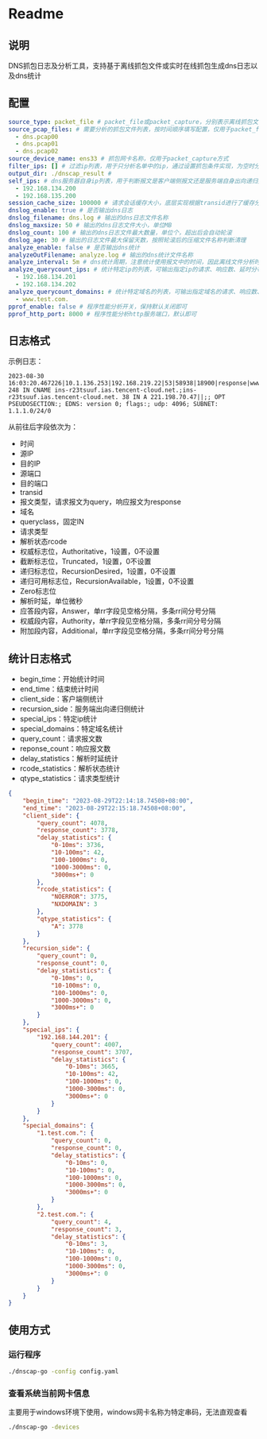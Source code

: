 # Readme
## 说明
DNS抓包日志及分析工具，支持基于离线抓包文件或实时在线抓包生成dns日志以及dns统计
## 配置
```yaml
source_type: packet_file # packet_file或packet_capture，分别表示离线抓包文件分析或在线实时抓包分析运行方式
source_pcap_files: # 需要分析的抓包文件列表，按时间顺序填写配置，仅用于packet_file方式
  - dns.pcap00
  - dns.pcap01
  - dns.pcap02
source_device_name: ens33 # 抓包网卡名称，仅用于packet_capture方式
filter_ips: [] # 过滤ip列表，用于只分析名单中的ip，通过设置抓包条件实现，为空时分析所有udp 53报文
output_dir: ./dnscap_result #
self_ips: # dns服务器自身ip列表，用于判断报文是客户端侧报文还是服务端自身出向递归报文
  - 192.168.134.200
  - 192.168.135.200
session_cache_size: 100000 # 请求会话缓存大小，底层实现根据transid进行了缓存分区，配置为每个分区缓存的大小，保持默认即可
dnslog_enable: true # 是否输出dns日志
dnslog_filename: dns.log # 输出的dns日志文件名称
dnslog_maxsize: 50 # 输出的dns日志文件大小，单位MB
dnslog_count: 100 # 输出的dns日志文件最大数量，单位个，超出后会自动轮滚
dnslog_age: 30 # 输出的日志文件最大保留天数，按照轮滚后的压缩文件名称判断清理
analyze_enable: false # 是否输出dns统计
analyzeOutFilename: analyze.log # 输出的dns统计文件名称
analyze_interval: 5m # dns统计周期，注意统计使用报文中的时间，因此离线文件分析时，请务必保证文件按时间前后进行排列
analyze_querycount_ips: # 统计特定ip的列表，可输出指定ip的请求、响应数、延时分布信息
  - 192.168.134.201
  - 192.168.134.202
analyze_querycount_domains: # 统计特定域名的列表，可输出指定域名的请求、响应数、延时分布信息
  - www.test.com.
pprof_enable: false # 程序性能分析开关，保持默认关闭即可
pprof_http_port: 8000 # 程序性能分析http服务端口，默认即可
```
## 日志格式
示例日志：
```
2023-08-30 16:03:20.467226|10.1.136.253|192.168.219.22|53|58938|18900|response|www.qq.com.|IN|A|NOERROR|1|0|1|1|0|5160|www.qq.com. 248 IN CNAME ins-r23tsuuf.ias.tencent-cloud.net.;ins-r23tsuuf.ias.tencent-cloud.net. 38 IN A 221.198.70.47||;; OPT PSEUDOSECTION:; EDNS: version 0; flags:; udp: 4096; SUBNET: 1.1.1.0/24/0
```
从前往后字段依次为：
* 时间
* 源IP
* 目的IP
* 源端口
* 目的端口
* transid
* 报文类型，请求报文为query，响应报文为response
* 域名
* queryclass，固定IN
* 请求类型
* 解析状态rcode
* 权威标志位，Authoritative，1设置，0不设置
* 截断标志位，Truncated，1设置，0不设置
* 递归标志位，RecursionDesired，1设置，0不设置
* 递归可用标志位，RecursionAvailable，1设置，0不设置
* Zero标志位
* 解析时延，单位微秒
* 应答段内容，Answer，单rr字段见空格分隔，多条rr间分号分隔
* 权威段内容，Authority，单rr字段见空格分隔，多条rr间分号分隔
* 附加段内容，Additional，单rr字段见空格分隔，多条rr间分号分隔

## 统计日志格式
* begin_time：开始统计时间
* end_time：结束统计时间
* client_side：客户端侧统计
* recursion_side：服务端出向递归侧统计
* special_ips：特定ip统计
* special_domains：特定域名统计
* query_count：请求报文数
* reponse_count：响应报文数
* delay_statistics：解析时延统计
* rcode_statistics：解析状态统计
* qtype_statistics：请求类型统计


```json
{
    "begin_time": "2023-08-29T22:14:18.74508+08:00",
    "end_time": "2023-08-29T22:15:18.74508+08:00",
    "client_side": {
        "query_count": 4078,
        "response_count": 3778,
        "delay_statistics": {
            "0-10ms": 3736,
            "10-100ms": 42,
            "100-1000ms": 0,
            "1000-3000ms": 0,
            "3000ms+": 0
        },
        "rcode_statistics": {
            "NOERROR": 3775,
            "NXDOMAIN": 3
        },
        "qtype_statistics": {
            "A": 3778
        }
    },
    "recursion_side": {
        "query_count": 0,
        "response_count": 0,
        "delay_statistics": {
            "0-10ms": 0,
            "10-100ms": 0,
            "100-1000ms": 0,
            "1000-3000ms": 0,
            "3000ms+": 0
        }
    },
    "special_ips": {
        "192.168.144.201": {
            "query_count": 4007,
            "response_count": 3707,
            "delay_statistics": {
                "0-10ms": 3665,
                "10-100ms": 42,
                "100-1000ms": 0,
                "1000-3000ms": 0,
                "3000ms+": 0
            }
        }
    },
    "special_domains": {
        "1.test.com.": {
            "query_count": 0,
            "response_count": 0,
            "delay_statistics": {
                "0-10ms": 0,
                "10-100ms": 0,
                "100-1000ms": 0,
                "1000-3000ms": 0,
                "3000ms+": 0
            }
        },
        "2.test.com.": {
            "query_count": 4,
            "response_count": 3,
            "delay_statistics": {
                "0-10ms": 3,
                "10-100ms": 0,
                "100-1000ms": 0,
                "1000-3000ms": 0,
                "3000ms+": 0
            }
        }
    }
}
```

## 使用方式
### 运行程序
```bash
./dnscap-go -config config.yaml
```

### 查看系统当前网卡信息
主要用于windows环境下使用，windows网卡名称为特定串码，无法直观查看
```bash
./dnscap-go -devices
```